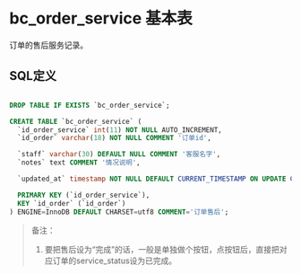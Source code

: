# bc_order_service 基本表

订单的售后服务记录。

## SQL定义

```sql

DROP TABLE IF EXISTS `bc_order_service`;

CREATE TABLE `bc_order_service` (
  `id_order_service` int(11) NOT NULL AUTO_INCREMENT,
  `id_order` varchar(18) NOT NULL COMMENT '订单id',

  `staff` varchar(30) DEFAULT NULL COMMENT '客服名字',
  `notes` text COMMENT '情况说明',

  `updated_at` timestamp NOT NULL DEFAULT CURRENT_TIMESTAMP ON UPDATE CURRENT_TIMESTAMP COMMENT '更新时间',

  PRIMARY KEY (`id_order_service`),
  KEY `id_order` (`id_order`)
) ENGINE=InnoDB DEFAULT CHARSET=utf8 COMMENT='订单售后';

```

> 备注：
> 1. 要把售后设为“完成”的话，一般是单独做个按钮，点按钮后，直接把对应订单的service_status设为已完成。
